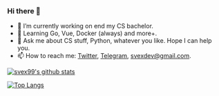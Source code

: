 ### Hi there 👋

- 🔭 I’m currently working on end my CS bachelor.
- 🌱 Learning Go, Vue, Docker (always) and more+.
- 💬 Ask me about CS stuff, Python, whatever you like. Hope I can help you.
- 📫 How to reach me: [Twitter](https://twitter.com/svexdev), [Telegram](https://t.me/svex99), svexdev@gmail.com.

[![svex99's github stats](https://github-readme-stats.vercel.app/api?username=svex99&theme=dark&show_icons=true&count_private=true)](https://github.com/anuraghazra/github-readme-stats)

[![Top Langs](https://github-readme-stats.vercel.app/api/top-langs/?username=svex99&layout=compact&langs_count=8)](https://github.com/anuraghazra/github-readme-stats)
